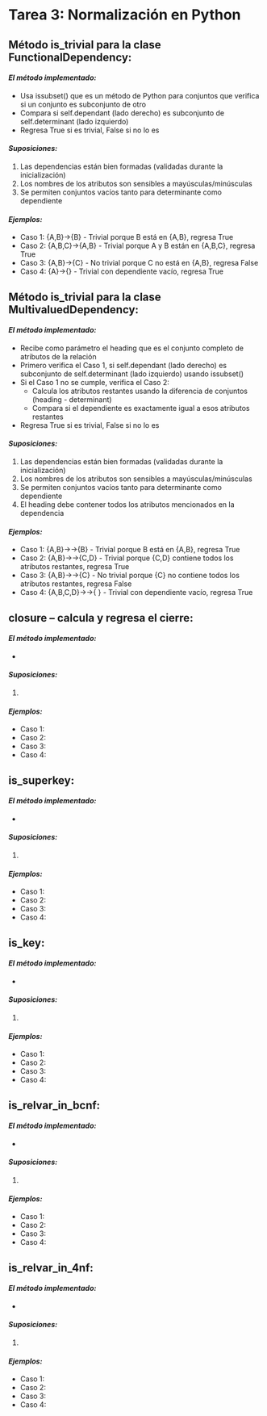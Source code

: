 # Tarea 3: Normalización en Python
## Método is_trivial para la clase FunctionalDependency:

  #### *El método implementado:*
  * Usa issubset() que es un método de Python para conjuntos que verifica si un conjunto es subconjunto de otro
  * Compara si self.dependant (lado derecho) es subconjunto de self.determinant (lado izquierdo)
  * Regresa True si es trivial, False si no lo es

  #### *Suposiciones:*
  1. Las dependencias están bien formadas (validadas durante la inicialización)
  2. Los nombres de los atributos son sensibles a mayúsculas/minúsculas
  3. Se permiten conjuntos vacíos tanto para determinante como dependiente

  #### *Ejemplos:*
  * Caso 1: {A,B}->{B}     - Trivial porque B está en {A,B}, regresa True
  * Caso 2: {A,B,C}->{A,B} - Trivial porque A y B están en {A,B,C}, regresa True
  * Caso 3: {A,B}->{C}     - No trivial porque C no está en {A,B}, regresa False
  * Caso 4: {A}->{}        - Trivial con dependiente vacío, regresa True

## Método is_trivial para la clase MultivaluedDependency:

  #### *El método implementado:*
  * Recibe como parámetro el heading que es el conjunto completo de atributos de la relación
  * Primero verifica el Caso 1, si self.dependant (lado derecho) es subconjunto de self.determinant (lado izquierdo) usando issubset()
  * Si el Caso 1 no se cumple, verifica el Caso 2:
    * Calcula los atributos restantes usando la diferencia de conjuntos (heading - determinant)
    * Compara si el dependiente es exactamente igual a esos atributos restantes
  * Regresa True si es trivial, False si no lo es
     
  #### *Suposiciones:*
  1. Las dependencias están bien formadas (validadas durante la inicialización)
  2. Los nombres de los atributos son sensibles a mayúsculas/minúsculas
  3. Se permiten conjuntos vacíos tanto para determinante como dependiente
  4. El heading debe contener todos los atributos mencionados en la dependencia

  #### *Ejemplos:*
  * Caso 1: {A,B}->->{B} - Trivial porque B está en {A,B}, regresa True
  * Caso 2: {A,B}->->{C,D} - Trivial porque {C,D} contiene todos los atributos restantes, regresa True
  * Caso 3: {A,B}->->{C} - No trivial porque {C} no contiene todos los atributos restantes, regresa False
  * Caso 4: {A,B,C,D}->->{ } - Trivial con dependiente vacío, regresa True

## closure – calcula y regresa el cierre:
  #### *El método implementado:*
  * 
     
  #### *Suposiciones:*
  1. 

  #### *Ejemplos:*
  * Caso 1: 
  * Caso 2: 
  * Caso 3: 
  * Caso 4: 
    
## is_superkey:
  #### *El método implementado:*
  * 
     
  #### *Suposiciones:*
  1. 

  #### *Ejemplos:*
  * Caso 1: 
  * Caso 2: 
  * Caso 3: 
  * Caso 4:
    
## is_key:
  #### *El método implementado:*
  * 
     
  #### *Suposiciones:*
  1. 

  #### *Ejemplos:*
  * Caso 1: 
  * Caso 2: 
  * Caso 3: 
  * Caso 4:
    
## is_relvar_in_bcnf:
  #### *El método implementado:*
  * 
     
  #### *Suposiciones:*
  1. 

  #### *Ejemplos:*
  * Caso 1: 
  * Caso 2: 
  * Caso 3: 
  * Caso 4:
    
## is_relvar_in_4nf:
  #### *El método implementado:*
  * 
     
  #### *Suposiciones:*
  1. 

  #### *Ejemplos:*
  * Caso 1: 
  * Caso 2: 
  * Caso 3: 
  * Caso 4:
